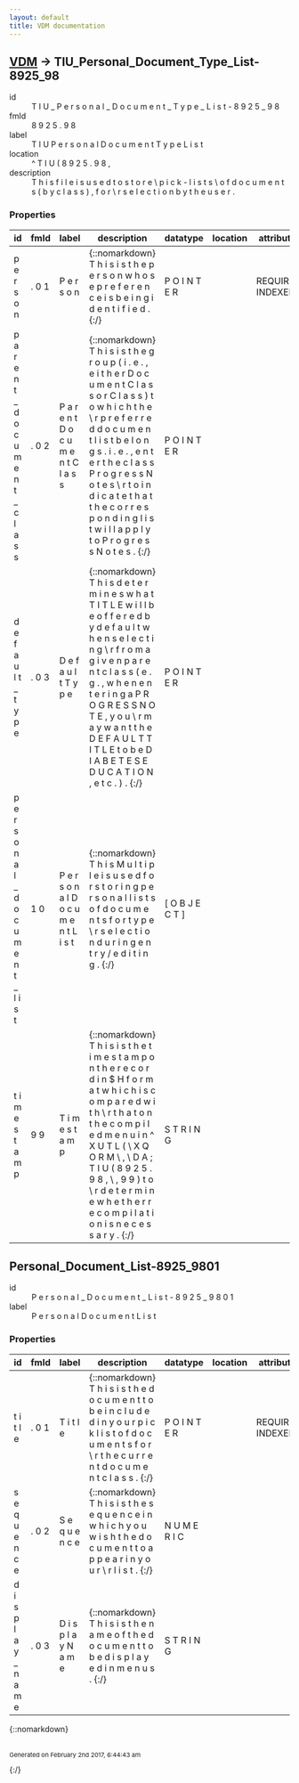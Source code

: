 ```yaml
---
layout: default
title: VDM documentation
---
```


## [VDM](TableOfContent.md) &#8594; TIU_Personal_Document_Type_List-8925_98 

<dl>
<dt>id</dt><dd> T I U _ P e r s o n a l _ D o c u m e n t _ T y p e _ L i s t - 8 9 2 5 _ 9 8 </dd>
<dt>fmId</dt><dd> 8 9 2 5 . 9 8 </dd>
<dt>label</dt><dd> T I U   P e r s o n a l   D o c u m e n t   T y p e   L i s t </dd>
<dt>location</dt><dd> ^ T I U ( 8 9 2 5 . 9 8 , </dd>
<dt>description</dt><dd>  T h i s   f i l e   i s   u s e d   t o   s t o r e   \  p i c k - l i s t s \    o f   d o c u m e n t s   ( b y   c l a s s ) ,   f o r \ r s e l e c t i o n   b y   t h e   u s e r .  </dd>
</dl>

### Properties

| id | fmId | label | description | datatype | location | attributes | range | 
| --- | --- | --- | --- | --- | --- | --- | --- | 
|  p e r s o n  |  . 0 1  |  P e r s o n  | {::nomarkdown}  T h i s   i s   t h e   p e r s o n   w h o s e   p r e f e r e n c e   i s   b e i n g   i d e n t i f i e d .  {:/} |  P O I N T E R  |  | REQUIRED, INDEXED | [New_Person-200](New_Person-200.md) | 
|  p a r e n t _ d o c u m e n t _ c l a s s  |  . 0 2  |  P a r e n t   D o c u m e n t   C l a s s  | {::nomarkdown}  T h i s   i s   t h e   g r o u p   ( i . e . ,   e i t h e r   D o c u m e n t   C l a s s   o r   C l a s s )   t o   w h i c h   t h e \ r p r e f e r r e d   d o c u m e n t   l i s t   b e l o n g s .     i . e . ,   e n t e r   t h e   c l a s s   P r o g r e s s   N o t e s \ r t o   i n d i c a t e   t h a t   t h e   c o r r e s p o n d i n g   l i s t   w i l l   a p p l y   t o   P r o g r e s s   N o t e s .  {:/} |  P O I N T E R  |  |  | TIU_Document_Definition-8925_1 | 
|  d e f a u l t _ t y p e  |  . 0 3  |  D e f a u l t   T y p e  | {::nomarkdown}  T h i s   d e t e r m i n e s   w h a t   T I T L E   w i l l   b e   o f f e r e d   b y   d e f a u l t   w h e n   s e l e c t i n g \ r f r o m   a   g i v e n   p a r e n t   c l a s s   ( e . g . ,   w h e n   e n t e r i n g   a   P R O G R E S S   N O T E ,   y o u \ r m a y   w a n t   t h e   D E F A U L T   T I T L E   t o   b e   D I A B E T E S   E D U C A T I O N ,   e t c . ) .  {:/} |  P O I N T E R  |  |  | TIU_Document_Definition-8925_1 | 
|  p e r s o n a l _ d o c u m e n t _ l i s t  |  1 0  |  P e r s o n a l   D o c u m e n t   L i s t  | {::nomarkdown}  T h i s   M u l t i p l e   i s   u s e d   f o r   s t o r i n g   p e r s o n a l   l i s t s   o f   d o c u m e n t s   f o r   t y p e \ r s e l e c t i o n   d u r i n g   e n t r y / e d i t i n g .  {:/} |  [ O B J E C T ]  |  |  | [Personal_Document_List-8925_9801](#Personal_Document_List-8925_9801)  | 
|  t i m e s t a m p  |  9 9  |  T i m e s t a m p  | {::nomarkdown}  T h i s   i s   t h e   t i m e s t a m p   o n   t h e   r e c o r d   i n   $ H   f o r m a t   w h i c h   i s   c o m p a r e d   w i t h \ r t h a t   o n   t h e   c o m p i l e d   m e n u   i n   ^ X U T L ( \  X Q O R M \  , \  D A ; T I U ( 8 9 2 5 . 9 8 , \  , 9 9 )   t o \ r d e t e r m i n e   w h e t h e r   r e c o m p i l a t i o n   i s   n e c e s s a r y .  {:/} |  S T R I N G  |  |  |  | 

## <a name="Personal_Document_List-8925_9801"></a>Personal_Document_List-8925_9801 

<dl>
<dt>id</dt><dd> P e r s o n a l _ D o c u m e n t _ L i s t - 8 9 2 5 _ 9 8 0 1 </dd>
<dt>label</dt><dd> P e r s o n a l   D o c u m e n t   L i s t </dd>
</dl>

### Properties

| id | fmId | label | description | datatype | location | attributes | range | 
| --- | --- | --- | --- | --- | --- | --- | --- | 
|  t i t l e  |  . 0 1  |  T i t l e  | {::nomarkdown}  T h i s   i s   t h e   d o c u m e n t   t o   b e   i n c l u d e d   i n   y o u r   p i c k   l i s t   o f   d o c u m e n t s   f o r \ r t h e   c u r r e n t   d o c u m e n t   c l a s s .  {:/} |  P O I N T E R  |  | REQUIRED, INDEXED | TIU_Document_Definition-8925_1 | 
|  s e q u e n c e  |  . 0 2  |  S e q u e n c e  | {::nomarkdown}  T h i s   i s   t h e   s e q u e n c e   i n   w h i c h   y o u   w i s h   t h e   d o c u m e n t   t o   a p p e a r   i n   y o u r \ r l i s t .  {:/} |  N U M E R I C  |  |  |  | 
|  d i s p l a y _ n a m e  |  . 0 3  |  D i s p l a y   N a m e  | {::nomarkdown}  T h i s   i s   t h e   n a m e   o f   t h e   d o c u m e n t   t o   b e   d i s p l a y e d   i n   m e n u s .  {:/} |  S T R I N G  |  |  |  | 

{::nomarkdown} <br/><br/><p style="font-size: 11px">Generated on February 2nd 2017, 6:44:43 am</p>{:/}